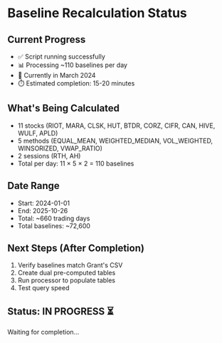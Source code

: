 # Baseline Recalculation Status

## Current Progress
- ✅ Script running successfully
- 📊 Processing ~110 baselines per day
- 📅 Currently in March 2024
- ⏱️ Estimated completion: 15-20 minutes

## What's Being Calculated
- 11 stocks (RIOT, MARA, CLSK, HUT, BTDR, CORZ, CIFR, CAN, HIVE, WULF, APLD)
- 5 methods (EQUAL_MEAN, WEIGHTED_MEDIAN, VOL_WEIGHTED, WINSORIZED, VWAP_RATIO)
- 2 sessions (RTH, AH)
- Total per day: 11 × 5 × 2 = 110 baselines

## Date Range
- Start: 2024-01-01
- End: 2025-10-26
- Total: ~660 trading days
- Total baselines: ~72,600

## Next Steps (After Completion)
1. Verify baselines match Grant's CSV
2. Create dual pre-computed tables
3. Run processor to populate tables
4. Test query speed

## Status: IN PROGRESS ⏳
Waiting for completion...